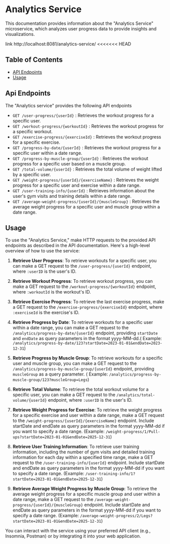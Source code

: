# Analytics Service

This documentation provides information about the "Analytics Service" microservice, which analyzes user progress data to provide insights and visualizations.


link http://localhost:8081/analytics-service/
<<<<<<< HEAD
## Table of Contents
- [API Endpoints](#api-endpoints)
- [Usage](#usage)

## Api Endpoints
The "Analytics service" provides the following API endpoints
- `GET /user-progress/{userId}` :  Retrieves the workout progress for a specific user.
- `GET /workout-progress/{workoutId}` : Retrieves the workout progress for a specific workout.
- `GET /exercise-progress/{exerciseId}` : Retrieves the workout progress for a specific exercise.
- `GET /progress-by-date/{userId}` : Retrieves the workout progress for a specific user within a date range.
- `GET /progress-by-muscle-group/{userId}` : Retrieves the workout progress for a specific user based on a muscle group.
- `GET /total-volume/{userId}` : Retrieves the total volume of weight lifted by a specific user.
- `GET /weight-progress/{userId}/{exerciseName}` : Retrieves the weight progress for a specific user and exercise within a date range.
- `GET /user-training-info/{userId}` :  Retrieves information about the user's gym visits and training details within a date range.
- `GET /average-weight-progress/{userId}/{muscleGroup}` : Retrieves the average weight progress for a specific user and muscle group within a date range.



## Usage

To use the "Analytics Service," make HTTP requests to the provided API endpoints as described in the API documentation. Here's a high-level overview of how to use the service:

1. **Retrieve User Progress**: To retrieve workouts for a specific user, you can make a GET request to the `/user-progress/{userId}` endpoint, where `:userID` is the user's ID.

2. **Retrieve Workout Progress**: To retrieve workout progress, you can make a GET request to the `/workout-progress/{workoutId}` endpoint, where `:workoutId` is the workout's ID.

3. **Retrieve Exercise Progress**: To retrieve the last exercise progress, make a GET request to the `/exercise-progress/{exerciseId}` endpoint, where `:exerciseId` is the exercise's ID.

4. **Retrieve Progress by Date**: To retrieve workouts for a specific user within a date range, you can make a GET request to the `/analytics/progress-by-date/{userId}` endpoint, providing `startDate` and `endDate` as query parameters in the format yyyy-MM-dd.( Example: `/analytics/progress-by-date/123?startDate=2023-01-01&endDate=2023-12-31`)

5. **Retrieve Progress by Muscle Group**: To retrieve workouts for a specific user and muscle group, you can make a GET request to the `/analytics/progress-by-muscle-group/{userId}` endpoint, providing `muscleGroup` as a query parameter. ( Example: `/analytics/progress-by-muscle-group/123?muscleGroup=Legs`)

6. **Retrieve Total Volume**: To retrieve the total workout volume for a specific user, you can make a GET request to the `/analytics/total-volume/{userId}` endpoint, where `:userID` is the user's ID.
   
7. **Retrieve Weight Progress for Exercise**: To retrieve the weight progress for a specific exercise and user within a date range, make a GET request to the `/weight-progress/{userId}/{exerciseName}` endpoint. Include startDate and endDate as query parameters in the format yyyy-MM-dd if you want to specify a date range. (Example: `/weight-progress/1/Pull-ups?startDate=2023-01-01&endDate=2025-12-31`)

8. **Retrieve User Training Information**: To retrieve user training information, including the number of gym visits and detailed training information for each day within a specified time range, make a GET request to the `/user-training-info/{userId}` endpoint. Include startDate and endDate as query parameters in the format yyyy-MM-dd if you want to specify a date range. (Example: `/user-training-info/1?startDate=2023-01-01&endDate=2025-12-31`)
   
9. **Retrieve Average Weight Progress by Muscle Group**: To retrieve the average weight progress for a specific muscle group and user within a date range, make a GET request to the `/average-weight-progress/{userId}/{muscleGroup}` endpoint. Include startDate and endDate as query parameters in the format yyyy-MM-dd if you want to specify a date range. (Example: `/average-weight-progress/2/Legs?startDate=2023-01-01&endDate=2025-12-31`)

You can interact with the service using your preferred API client (e.g., Insomnia, Postman) or by integrating it into your web application.

